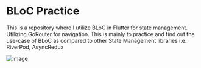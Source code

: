 # BLoC Practice
This is a repository where I utilize BLoC in Flutter for state management. Utilizing GoRouter for navigation. This is mainly to practice and find out the use-case of BLoC as compared to other State Management libraries i.e. RiverPod, AsyncRedux

![image](https://github.com/user-attachments/assets/27fd29c5-1654-4324-81ce-a81f17e0143b)
